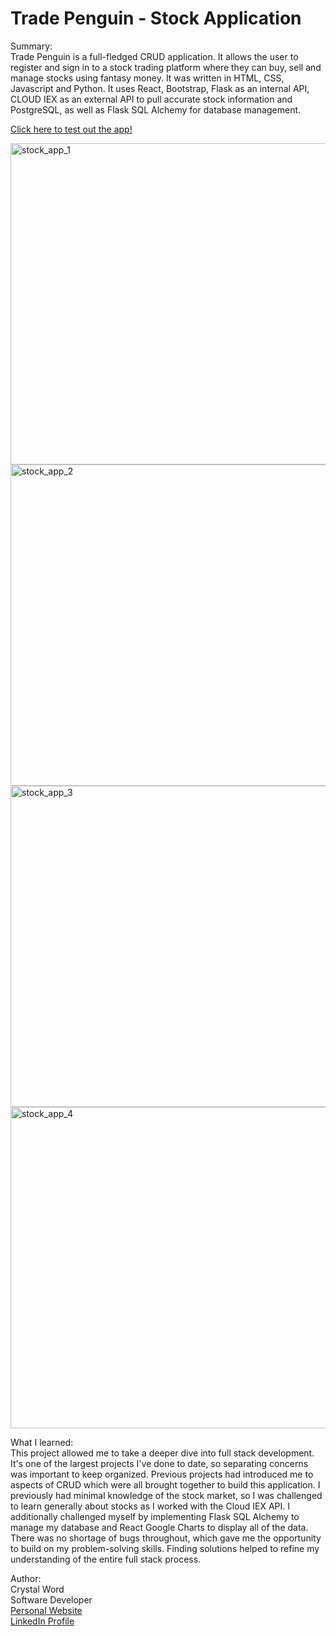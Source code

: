 # Trade Penguin - Stock Application

Summary: <br>
Trade Penguin is a full-fledged CRUD application. It allows the user to register and sign in to a stock trading platform where they can buy, sell and manage stocks using fantasy money. It was written in HTML, CSS, Javascript and Python. It uses React, Bootstrap, Flask as an internal API, CLOUD IEX as an external API to pull accurate stock information and PostgreSQL, as well as Flask SQL Alchemy for database management.  

<a href="https://tradepenguin-stock-app.herokuapp.com/">Click here to test out the app!</a> 

<img width="514" alt="stock_app_1" src="https://user-images.githubusercontent.com/77046115/184055313-52325615-ec65-4c4e-bc0e-063c08ae9170.png">
<img width="514" alt="stock_app_2" src="https://user-images.githubusercontent.com/77046115/184055346-acf76496-48bd-4f24-a4a5-0307d26bca96.png">
<img width="514" alt="stock_app_3" src="https://user-images.githubusercontent.com/77046115/184055373-43d19eda-1b4a-4a22-a3ac-5b8c19f6d24b.png">
<img width="514" alt="stock_app_4" src="https://user-images.githubusercontent.com/77046115/184055411-18958f1e-f928-4668-b998-a4c1b1d3ee5c.png">

What I learned: <br>
This project allowed me to take a deeper dive into full stack development. It's one of the largest projects I've done to date, so separating concerns was important to keep organized. Previous projects had introduced me to aspects of CRUD which were all brought together to build this application. I previously had minimal knowledge of the stock market, so I was challenged to learn generally about stocks as I worked with the Cloud IEX API. I additionally challenged myself by implementing Flask SQL Alchemy to manage my database and React Google Charts to display all of the data. There was no shortage of bugs throughout, which gave me the opportunity to build on my problem-solving skills. Finding solutions helped to refine my understanding of the entire full stack process.

Author: <br>
Crystal Word <br>
Software Developer <br>
<a href="https://crystal-word-portfolio.herokuapp.com/">Personal Website </a> <br>
<a href="http://www.linkedin.com/in/crystal-word-software-engineer">LinkedIn Profile</a> <br>

